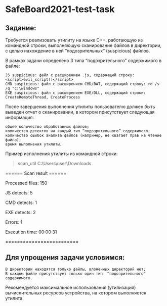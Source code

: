 # SafeBoard2021-test-task

## Задание:

Требуется реализовать утилиту на языке C++, работающую из командной строки, выполняющую сканирование файлов в директории, с целью нахождение в ней “подозрительных” (suspicious) файлов.


В рамках задачи определено 3 типа “подозрительного” содержимого в файле:

    JS suspicious: файл с расширением .js, содержащий строку: <script>evil_script()</script>
    CMD suspicious: файл с расширением CMD/BAT, содержащий строку: rd /s /q "c:\windows"
    EXE suspicious: файл с расширением EXE/DLL, содержащий строки: CreateRemoteThread, CreateProcess

После завершения выполнения утилиты пользователю должен быть выведен отчет о сканировании, в котором присутствует следующая информация:

    общее количество обработанных файлов;
    количество детектов на каждый тип “подозрительного” содержимого;
    количество ошибок анализа файлов (например, не хватает прав на чтение файла);
    время выполнения утилиты.

Пример исполнения утилиты из командной строки:

>scan_util C:\Users\user\Downloads



====== Scan result ======

Processed files: 150

JS detects: 5

CMD detects: 1

EXE detects: 2

Errors: 1

Execution time: 00:00:31 

=========================

## Для упрощения задачи условимся:

    В директории находятся только файлы, вложенных директорий нет;
    В каждом файле присутствует только один тип  “подозрительного” содержимого.

Рекомендуется максимальное использования (утилизация) вычислительных ресурсов устройства, на котором выполняется утилита.
